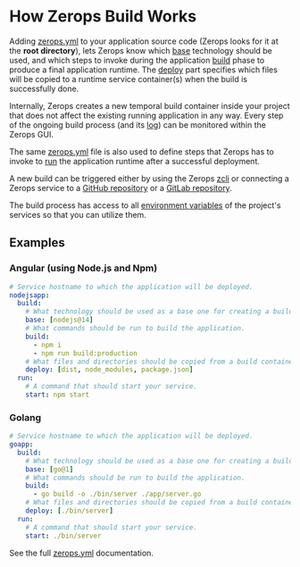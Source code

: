 # How Zerops Build Works

Adding [zerops.yml](/documentation/build/build-config.html) to your application source code (Zerops looks for it at the **root directory**), lets Zerops know which [base](/documentation/build/build-config.html#uses) technology should be used, and which steps to invoke during the application [build](/documentation/build/build-config.html#run) phase to produce a final application runtime. The [deploy](/documentation/build/build-config.html#deploy) part specifies which files will be copied to a runtime service container(s) when the build is successfully done.

Internally, Zerops creates a new temporal build container inside your project that does not affect the existing running application in any way. Every step of the ongoing build process (and its [log](/documentation/zerops-logs/build-logs.html)) can be monitored within the Zerops GUI.

The same [zerops.yml](/documentation/build/build-config.html) file is also used to define steps that Zerops has to invoke to [run](/documentation/build/build-config.html#run) the application runtime after a successful deployment.

A new build can be triggered either by using the Zerops [zcli](/documentation/cli/installation-authorization.html) or connecting a Zerops service to a [GitHub repository](/documentation/github/github-integration.html) or a [GitLab repository](/documentation/gitlab/gitlab-integration.html).

The build process has access to all [environment variables](/documentation/environment-variables/how-to-access.html) of the project's services so that you can utilize them.

## Examples

### Angular (using Node.js and Npm)

```yaml
# Service hostname to which the application will be deployed.
nodejsapp:
  build:
    # What technology should be used as a base one for creating a build container.
    base: [nodejs@14]
    # What commands should be run to build the application.
    build:
      - npm i
      - npm run build:production
    # What files and directories should be copied from a build container into a runtime container.
    deploy: [dist, node_modules, package.json]
  run:
    # A command that should start your service.
    start: npm start
```

### Golang

```yaml
# Service hostname to which the application will be deployed.
goapp:
  build:
    # What technology should be used as a base one for creating a build container.
    base: [go@1]
    # What commands should be run to build the application.
    build:
      - go build -o ./bin/server ./app/server.go
    # What files and directories should be copied from a build container into a runtime container.
    deploy: [./bin/server]
  run:
    # A command that should start your service.
    start: ./bin/server
```

See the full [zerops.yml](/documentation/build/build-config.html) documentation.
